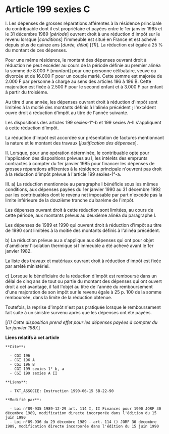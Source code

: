 # Article 199 sexies C

I. Les dépenses de grosses réparations afférentes à la résidence principale du contribuable dont il est propriétaire et
payées entre le 1er janvier 1985 et le 31 décembre 1989 [*période*] ouvrent droit à une réduction d'impôt sur le revenu
lorsque [*conditions*] l'immeuble est situé en France et est achevé depuis plus de quinze ans [*durée, délai*] [*(1)*]. La
réduction est égale à 25 % du montant de ces dépenses.

Pour une même résidence, le montant des dépenses ouvrant droit à réduction ne peut excéder au cours de la période définie au
premier alinéa la somme de 8.000 F [*montant*] pour une personne célibataire, veuve ou divorcée et de 16.000 F pour un couple
marié. Cette somme est majorée de 2.000 F par personne à charge au sens des articles 196 à 196 B. Cette majoration est fixée
à 2.500 F pour le second enfant et à 3.000 F par enfant à partir du troisième.

Au titre d'une année, les dépenses ouvrant droit à réduction d'impôt sont limitées à la moitié des montants définis à
l'alinéa précédent ; l'excédent ouvre droit à réduction d'impôt au titre de l'année suivante. 

Les dispositions des articles 199 sexies-1°-b et 199 sexies A-II s'appliquent à cette réduction d'impôt. 

La réduction d'impôt est accordée sur présentation de factures mentionnant la nature et le montant des travaux
[*justification des dépenses*].

II. Lorsque, pour une opération déterminée, le contribuable opte pour l'application des dispositions prévues au I, les
intérêts des emprunts contractés à compter du 1er janvier 1985 pour financer les dépenses de grosses réparations afférentes à
la résidence principale n'ouvrent pas droit à la réduction d'impôt prévue à l'article 199 sexies-1°-a.

III. a) La réduction mentionnée au paragraphe I bénéficie sous les mêmes conditions, aux dépenses payées du 1er janvier 1990
au 31 décembre 1992 par les contribuables dont le revenu net imposable par part n'excède pas la limite inférieure de la
douzième tranche du barème de l'impôt.

Les dépenses ouvrant droit à cette réduction sont limitées, au cours de cette période, aux montants prévus au deuxième alinéa
du paragraphe I.

Les dépenses de 1989 et 1990 qui ouvrent droit à réduction d'impôt au titre de 1990 sont limitées à la moitié des montants
définis à l'alinéa précédent.

b) La réduction prévue au a s'applique aux dépenses qui ont pour objet d'améliorer l'isolation thermique si l'immeuble a été
achevé avant le 1er janvier 1982.

La liste des travaux et matériaux ouvrant droit à réduction d'impôt est fixée par arrêté ministériel.

c) Lorsque le bénéficiaire de la réduction d'impôt est remboursé dans un délai de cinq ans de tout ou partie du montant des
dépenses qui ont ouvert droit à cet avantage, il fait l'objet au titre de l'année du remboursement d'une majoration de son
impôt sur le revenu égale à 25 p. 100 de la somme remboursée, dans la limite de la réduction obtenue.

Toutefois, la reprise d'impôt n'est pas pratiquée lorsque le remboursement fait suite à un sinistre survenu après que les
dépenses ont été payées.

[*(1) Cette disposition prend effet pour les dépenses payées à compter du 1er janvier 1987.*]

**Liens relatifs à cet article**

	**Cite**:

	  - CGI 196
	  - CGI 196 A
	  - CGI 196 B
	  - CGI 199 sexies 1° b, a
	  - CGI 199 sexies A II

	**Liens**:

	  - TXT_ASSOCIE: Instruction 1990-06-15 5B-22-90

	**Modifié par**:

	  - Loi n°89-935 1989-12-29 art. 114 I, II Finances pour 1990 JORF 30 décembre 1989, modification directe incorporée dans l'édition du 15 juin 1990
	  - Loi n°89-936 du 29 décembre 1989 - art. 114 () JORF 30 décembre 1989, modification directe incorporée dans l'édition du 15 juin 1990
